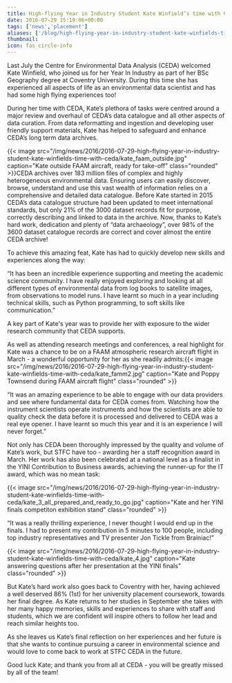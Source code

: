 ```yaml
---
title: High-flying Year in Industry Student Kate Winfield’s time with CEDA
date: 2016-07-29 15:19:06+00:00
tags: ['news','placement']
aliases: ['/blog/high-flying-year-in-industry-student-kate-winfields-time-with-ceda']
thumbnail: 
icon: fas circle-info
---
```

Last July the Centre for Environmental Data Analysis (CEDA) welcomed Kate Winfield, who joined us for her Year In Industry as part of her BSc Geography degree at Coventry University. During this time she has experienced all aspects of life as an environmental data scientist and has had some high flying experiences too!


During her time with CEDA, Kate’s plethora of tasks were centred around a major review and overhaul of CEDA’s data catalogue and all other aspects of data curation. From data reformatting and ingestion and developing user friendly support materials, Kate has helped to safeguard and enhance CEDA’s long term data archives.


{{< image src="/img/news/2016/2016-07-29-high-flying-year-in-industry-student-kate-winfields-time-with-ceda/kate_faam_outside.jpg"  caption="Kate outside FAAM aircraft, ready for take-off" class="rounded" >}}CEDA archives over 183 million files of complex and highly heterogeneous environmental data. Ensuring users can easily discover, browse, understand and use this vast wealth of information relies on a comprehensive and detailed data catalogue. Before Kate started in 2015 CEDA’s data catalogue structure had been updated to meet international standards, but only 21% of the 3000 dataset records fit for purpose, correctly describing and linked to data in the archive. Now, thanks to Kate’s hard work, dedication and plenty of “data archaeology”, over 98% of the 3600 dataset catalogue records are correct and cover almost the entire CEDA archive!


To achieve this amazing feat, Kate has had to quickly develop new skills and experiences along the way:


“It has been an incredible experience supporting and meeting the academic science community. I have really enjoyed exploring and looking at all different types of environmental data from log books to satellite images, from observations to model runs. I have learnt so much in a year including technical skills, such as Python programming, to soft skills like communication.”


A key part of Kate's year was to provide her with exposure to the wider research community that CEDA supports. 


As well as attending research meetings and conferences, a real highlight for Kate was a chance to be on a FAAM atmospheric research aircraft flight in March - a wonderful opportunity for her as she readily admits:{{< image src="/img/news/2016/2016-07-29-high-flying-year-in-industry-student-kate-winfields-time-with-ceda/kate_famm2.jpg"  caption="Kate and Poppy Townsend during FAAM aircraft flight" class="rounded" >}}


“It was an amazing experience to be able to engage with our data providers and see where fundamental data for CEDA comes from. Watching how the instrument scientists operate instruments and how the scientists are able to quality check the data before it is processed and delivered to CEDA was a real eye opener. I have learnt so much this year and it is an experience I will never forget.”


Not only has CEDA been thoroughly impressed by the quality and volume of Kate’s work, but STFC have too - awarding her a staff recognition award in March. Her work has also been celebrated at a national level as a finalist in the YINI Contribution to Business awards, achieving the runner-up for the IT award, which was no mean task:


{{< image src="/img/news/2016/2016-07-29-high-flying-year-in-industry-student-kate-winfields-time-with-ceda/kate_3_all_prepared_and_ready_to_go.jpg"  caption="Kate and her YINI finals competiton exhibition stand" class="rounded" >}}


“It was a really thrilling experience, I never thought I would end up in the finals. I had to present my contribution in 5 minutes to 100 people, including top industry representatives and TV presenter Jon Tickle from Brainiac!”


{{< image src="/img/news/2016/2016-07-29-high-flying-year-in-industry-student-kate-winfields-time-with-ceda/kate_4.jpg"  caption="Kate answering questions after her presentation at the YINI finals" class="rounded" >}}


But Kate’s hard work also goes back to Coventry with her, having achieved a well deserved 86% (1st) for her university placement coursework, towards her final degree. As Kate returns to her studies in September she takes with her many happy memories, skills and experiences to share with staff and students, which we are confident will inspire others to follow her lead and reach similar heights too.


As she leaves us Kate’s final reflection on her experiences and her future is that she wants to continue pursuing a career in environmental science and would love to come back to work at STFC CEDA in the future.


Good luck Kate; and thank you from all at CEDA - you will be greatly missed by all of the team!


